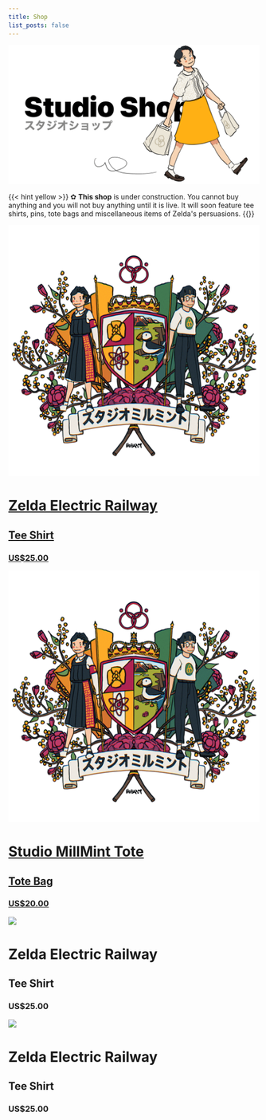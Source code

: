 ```yaml
---
title: Shop
list_posts: false
---
```

<div class="shop-title">
  <img stye="pointer-events: none; cursor: default;" src="/images/mastheads/shop/shop.png">
</div>

{{< hint yellow >}}
✿ **This shop** is under construction. You cannot buy anything and you will not buy anything until it is live. It will soon feature tee shirts, pins, tote bags and miscellaneous items of Zelda's persuasions.
{{</hint>}}

<div class="shop-grid">
  <a class="item" href="/shop/item/railway-shirt">
    <div class="card">
      <div class="card-img">
        <img src="/images/mastheads/studiomillmint.png">
      </div>
      <h1>Zelda Electric Railway</h1>
      <h2>Tee Shirt</h2>
      <h3>US$25.00</h3>
    </div>
  </a>

  <a class="item" href="/shop/item/railway-shirt">
    <div class="card">
      <div class="card-img">
        <img src="/images/mastheads/studiomillmint.png">
      </div>
      <h1>Studio MillMint Tote</h1>
      <h2>Tote Bag</h2>
      <h3>US$20.00</h3>
    </div>
  </a>

  <div class="item">
    <div class="card">
      <div class="card-img">
        <img src="/images/mastheads/placeholder.png">
      </div>
      <h1>Zelda Electric Railway</h1>
      <h2>Tee Shirt</h2>
      <h3>US$25.00</h3>
    </div>
  </div>
  <div class="item">
    <div class="card">
      <div class="card-img">
        <img src="/images/mastheads/placeholder.png">
      </div>
      <h1>Zelda Electric Railway</h1>
      <h2>Tee Shirt</h2>
      <h3>US$25.00</h3>
    </div>
</div>

<style>
.gt-container {
  display: none;
}
.article-info {
  display: none;
}
</style>
